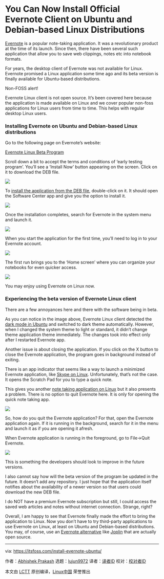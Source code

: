 [#]: subject: (You Can Now Install Official Evernote Client on Ubuntu and Debian-based Linux Distributions)
[#]: via: (https://itsfoss.com/install-evernote-ubuntu/)
[#]: author: (Abhishek Prakash https://itsfoss.com/author/abhishek/)
[#]: collector: (lujun9972)
[#]: translator: ( )
[#]: reviewer: ( )
[#]: publisher: ( )
[#]: url: ( )

You Can Now Install Official Evernote Client on Ubuntu and Debian-based Linux Distributions
======

[Evernote][1] is a popular note-taking application. It was a revolutionary product at the time of its launch. Since then, there have been several such application that allow you to save web clippings, notes etc into notebook formats.

For years, the desktop client of Evernote was not available for Linux. Evernote promised a Linux application some time ago and its beta version is finally available for Ubuntu-based distributions.

Non-FOSS alert!

Evernote Linux client is not open source. It’s been covered here because the application is made available on Linux and we cover popular non-foss applications for Linux users from time to time. This helps with regular desktop Linux users.

### Installing Evernote on Ubuntu and Debian-based Linux distributions

Go to the following page on Evernote’s website:

[Evernote Linux Beta Program][2]

Scroll down a bit to accept the terms and conditions of ‘early testing program’. You’ll see a ‘Install Now’ button appearing on the screen. Click on it to download the DEB file.

![][3]

To [install the application from the DEB file][4], double-click on it. It should open the Software Center app and give you the option to install it.

![][5]

Once the installation completes, search for Evernote in the system menu and launch it.

![][6]

When you start the application for the first time, you’ll need to log in to your Evernote account.

![][7]

The first run brings you to the ‘Home screen’ where you can organize your notebooks for even quicker access.

![][8]

You may enjoy using Evernote on Linux now.

### Experiencing the beta version of Evernote Linux client

There are a few annoyances here and there with the software being in beta.

As you can notice in the image above, Evernote Linux client detected the [dark mode in Ubuntu][9] and switched to dark theme automatically. However, when I changed the system theme to light or standard, it didn’t change theme application theme immediately. The changes took into effect only after I restarted Evernote app.

Another issue is about closing the application. If you click on the X button to close the Evernote application, the program goes in background instead of exiting.

There is an app indicator that seems like a way to launch a minimized Evernote application, like [Skype on Linux][10]. Unfortunately, that’s not the case. It opens the Scratch Pad for you to type a quick note.

This gives you another [note taking application on Linux][11] but it also presents a problem. There is no option to quit Evernote here. It is only for opening the quick note taking app.

![][12]

So, how do you quit the Evernote application? For that, open the Evernote application again. If it is running in the background, search for it in the menu and launch it as if you are opening it afresh.

When Evernote application is running in the foreground, go to File-&gt;Quit Evernote.

![][13]

This is something the developers should look to improve in the future versions.

I also cannot say how will the beta version of the program be updated in the future. It doesn’t add any repository. I just hope that the application itself notifies about the availability of a newer version so that users could download the new DEB file.

I do NOT have a premium Evernote subscription but still, I could access the saved web articles and notes without internet connection. Strange, right?

Overall, I am happy to see that Evernote finally made the effort to bring the application to Linux. Now you don’t have to try third-party applications to use Evernote on Linux, at least on Ubuntu and Debian-based distributions. You may, of course, use an [Evernote alternative][14] like [Joplin][15] that are actually open source.

--------------------------------------------------------------------------------

via: https://itsfoss.com/install-evernote-ubuntu/

作者：[Abhishek Prakash][a]
选题：[lujun9972][b]
译者：[译者ID](https://github.com/译者ID)
校对：[校对者ID](https://github.com/校对者ID)

本文由 [LCTT](https://github.com/LCTT/TranslateProject) 原创编译，[Linux中国](https://linux.cn/) 荣誉推出

[a]: https://itsfoss.com/author/abhishek/
[b]: https://github.com/lujun9972
[1]: https://evernote.com/
[2]: https://evernote.com/intl/en/b1433t1422
[3]: https://i0.wp.com/itsfoss.com/wp-content/uploads/2021/03/evernote-early-access-linux.png?resize=799%2C495&ssl=1
[4]: https://itsfoss.com/install-deb-files-ubuntu/
[5]: https://i2.wp.com/itsfoss.com/wp-content/uploads/2021/03/install-evernote-linux.png?resize=800%2C539&ssl=1
[6]: https://i2.wp.com/itsfoss.com/wp-content/uploads/2021/03/evernote-ubuntu.jpg?resize=800%2C230&ssl=1
[7]: https://i0.wp.com/itsfoss.com/wp-content/uploads/2021/03/evernote-running-ubuntu.png?resize=800%2C505&ssl=1
[8]: https://i0.wp.com/itsfoss.com/wp-content/uploads/2021/03/evernote-on-ubuntu.png?resize=800%2C537&ssl=1
[9]: https://itsfoss.com/dark-mode-ubuntu/
[10]: https://itsfoss.com/install-skype-ubuntu-1404/
[11]: https://itsfoss.com/note-taking-apps-linux/
[12]: https://i2.wp.com/itsfoss.com/wp-content/uploads/2021/03/evernote-app-indicator.png?resize=800%2C480&ssl=1
[13]: https://i2.wp.com/itsfoss.com/wp-content/uploads/2021/03/quit-evernote-linux.png?resize=799%2C448&ssl=1
[14]: https://itsfoss.com/5-evernote-alternatives-linux/
[15]: https://itsfoss.com/joplin/

